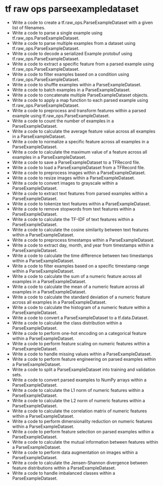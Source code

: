 # tf raw ops parseexampledataset

- Write a code to create a tf.raw_ops.ParseExampleDataset with a given list of filenames.
- Write a code to parse a single example using tf.raw_ops.ParseExampleDataset.
- Write a code to parse multiple examples from a dataset using tf.raw_ops.ParseExampleDataset.
- Write a code to decode a serialized Example protobuf using tf.raw_ops.ParseExampleDataset.
- Write a code to extract a specific feature from a parsed example using tf.raw_ops.ParseExampleDataset.
- Write a code to filter examples based on a condition using tf.raw_ops.ParseExampleDataset.
- Write a code to shuffle examples within a ParseExampleDataset.
- Write a code to batch examples in a ParseExampleDataset.
- Write a code to concatenate multiple ParseExampleDataset objects.
- Write a code to apply a map function to each parsed example using tf.raw_ops.ParseExampleDataset.
- Write a code to preprocess and transform features within a parsed example using tf.raw_ops.ParseExampleDataset.
- Write a code to count the number of examples in a ParseExampleDataset.
- Write a code to calculate the average feature value across all examples in a ParseExampleDataset.
- Write a code to normalize a specific feature across all examples in a ParseExampleDataset.
- Write a code to calculate the maximum value of a feature across all examples in a ParseExampleDataset.
- Write a code to save a ParseExampleDataset to a TFRecord file.
- Write a code to load a ParseExampleDataset from a TFRecord file.
- Write a code to preprocess images within a ParseExampleDataset.
- Write a code to resize images within a ParseExampleDataset.
- Write a code to convert images to grayscale within a ParseExampleDataset.
- Write a code to extract text features from parsed examples within a ParseExampleDataset.
- Write a code to tokenize text features within a ParseExampleDataset.
- Write a code to remove stopwords from text features within a ParseExampleDataset.
- Write a code to calculate the TF-IDF of text features within a ParseExampleDataset.
- Write a code to calculate the cosine similarity between text features within a ParseExampleDataset.
- Write a code to preprocess timestamps within a ParseExampleDataset.
- Write a code to extract day, month, and year from timestamps within a ParseExampleDataset.
- Write a code to calculate the time difference between two timestamps within a ParseExampleDataset.
- Write a code to filter examples based on a specific timestamp range within a ParseExampleDataset.
- Write a code to calculate the sum of a numeric feature across all examples in a ParseExampleDataset.
- Write a code to calculate the mean of a numeric feature across all examples in a ParseExampleDataset.
- Write a code to calculate the standard deviation of a numeric feature across all examples in a ParseExampleDataset.
- Write a code to calculate the histogram of a numeric feature within a ParseExampleDataset.
- Write a code to convert a ParseExampleDataset to a tf.data.Dataset.
- Write a code to calculate the class distribution within a ParseExampleDataset.
- Write a code to perform one-hot encoding on a categorical feature within a ParseExampleDataset.
- Write a code to perform feature scaling on numeric features within a ParseExampleDataset.
- Write a code to handle missing values within a ParseExampleDataset.
- Write a code to perform feature engineering on parsed examples within a ParseExampleDataset.
- Write a code to split a ParseExampleDataset into training and validation sets.
- Write a code to convert parsed examples to NumPy arrays within a ParseExampleDataset.
- Write a code to calculate the L1 norm of numeric features within a ParseExampleDataset.
- Write a code to calculate the L2 norm of numeric features within a ParseExampleDataset.
- Write a code to calculate the correlation matrix of numeric features within a ParseExampleDataset.
- Write a code to perform dimensionality reduction on numeric features within a ParseExampleDataset.
- Write a code to perform feature selection on parsed examples within a ParseExampleDataset.
- Write a code to calculate the mutual information between features within a ParseExampleDataset.
- Write a code to perform data augmentation on images within a ParseExampleDataset.
- Write a code to calculate the Jensen-Shannon divergence between feature distributions within a ParseExampleDataset.
- Write a code to handle imbalanced classes within a ParseExampleDataset.